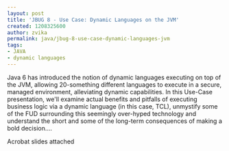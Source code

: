 ```yaml
---
layout: post
title: 'JBUG 8 - Use Case: Dynamic Languages on the JVM'
created: 1208325600
author: zvika
permalink: java/jbug-8-use-case-dynamic-languages-jvm
tags:
- JAVA
- dynamic languages
---
```

<p>Java 6 has introduced the notion of dynamic languages executing on top of the JVM, allowing 20-something different languages to execute in a secure, managed environment, alleviating dynamic capabilities. In this Use-Case presentation, we'll examine actual benefits and pitfalls of executing business logic via a dynamic language (in this case, TCL), unmystify some of the FUD surrounding this seemingly over-hyped technology and understand the short and some of the long-term consequences of making a bold decision....</p>
<p>Acrobat slides attached</p>
